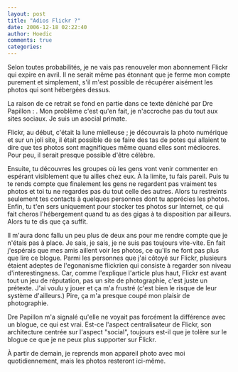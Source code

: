 ```yaml
---
layout: post
title: "Adios Flickr ?"
date: 2006-12-18 02:22:40
author: Hoedic
comments: true
categories: 
---
```



Selon toutes probabilités, je ne vais pas renouveler mon abonnement Flickr qui expire en avril. Il ne serait même pas étonnant que je ferme mon compte purement et simplement, s'il m'est possible de récupérer aisément les photos qui sont hébergées dessus.

La raison de ce retrait se fond en partie dans ce texte déniché par Dre Papillon : . Mon problème  c'est qu'en fait, je n'accroche pas du tout aux sites sociaux. Je suis un asocial primate.

Flickr, au début, c'était la lune mielleuse ; je découvrais la photo numérique et sur un joli site, il était possible de se faire des tas de potes qui allaient te dire que tes photos sont magnifiques même quand elles sont médiocres. Pour peu, il serait presque possible d'être célèbre.

Ensuite, tu découvres les groupes où les gens vont venir commenter en espérant visiblement que tu ailles chez eux. À la limite, tu fais pareil. Puis tu te rends compte que finalement les gens ne regardent pas vraiment tes photos et toi tu ne regardes pas du tout celle des autres. Alors tu restreints seulement tes contacts à quelques personnes dont tu apprécies les photos. Enfin, tu t'en sers uniquement pour stocker tes photos sur Internet, ce qui fait cheros l'hébergement quand tu as des gigas à ta disposition par ailleurs. Alors tu te dis que ça suffit.

Il m'aura donc fallu un peu plus de deux ans pour me rendre compte que je n'étais pas à place. Je sais, je sais, je ne suis pas toujours vite-vite. En fait j'espérais que mes amis aillent voir les photos, ce qu'ils ne font pas plus que lire ce blogue. Parmi les personnes que j'ai côtoyé sur Flickr, plusieurs étaient adeptes de l'egonanisme flickrien qui consiste à regarder son niveau d'interestingness.  Car, comme l'explique l'article plus haut, Flickr est avant tout un jeu de réputation, pas un site de photographie, c'est juste un prétexte. J'ai voulu y jouer et ça m'a frustré (c'est bien le risque de leur système d'ailleurs.) Pire, ça m'a presque coupé mon plaisir de photographie.

Dre Papillon m'a signalé qu'elle ne voyait pas forcément la différence avec un blogue, ce qui est vrai. Est-ce l'aspect centralisateur de Flickr, son architecture centrée sur l'aspect "social", toujours est-il que je tolère sur le blogue ce que je ne peux plus supporter sur Flickr.

À partir de demain, je reprends mon appareil photo avec moi quotidiennement, mais les photos resteront ici-même.